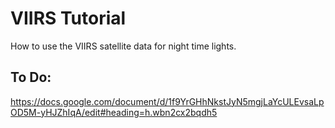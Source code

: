 # VIIRS Tutorial
How to use the VIIRS satellite data for night time lights.

## To Do:
https://docs.google.com/document/d/1f9YrGHhNkstJyN5mgjLaYcULEvsaLpOD5M-yHJZhIqA/edit#heading=h.wbn2cx2bqdh5
